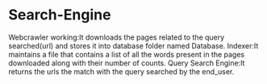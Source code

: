 # Search-Engine
Webcrawler working:It downloads the pages related to the query searched(url) and stores it into database folder named Database.
Indexer:It maintains a file that contains a list of all the words present in the pages downloaded along with their number of counts.
Query Search Engine:It returns the urls the match with the query searched by the end_user. 
